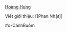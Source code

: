 [Hoàng Hưng](https://www.facebook.com/nhavandoclap "(1) Hoàng Hưng | Facebook")

Viết giới thiệu: [[Phan Nhật]] 

#o-CánhBuồm

